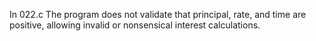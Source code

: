 In 022.c The program does not validate that principal, rate, and time are positive, allowing invalid or nonsensical interest calculations.